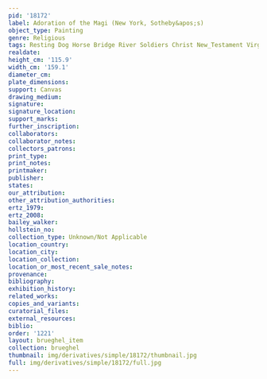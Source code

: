 ```yaml
---
pid: '18172'
label: Adoration of the Magi (New York, Sotheby&apos;s)
object_type: Painting
genre: Religious
tags: Resting Dog Horse Bridge River Soldiers Christ New_Testament Virgin_Mary
realdate: 
height_cm: '115.9'
width_cm: '159.1'
diameter_cm: 
plate_dimensions: 
support: Canvas
drawing_medium: 
signature: 
signature_location: 
support_marks: 
further_inscription: 
collaborators: 
collaborator_notes: 
collectors_patrons: 
print_type: 
print_notes: 
printmaker: 
publisher: 
states: 
our_attribution: 
other_attribution_authorities: 
ertz_1979: 
ertz_2008: 
bailey_walker: 
hollstein_no: 
collection_type: Unknown/Not Applicable
location_country: 
location_city: 
location_collection: 
location_or_most_recent_sale_notes: 
provenance: 
bibliography: 
exhibition_history: 
related_works: 
copies_and_variants: 
curatorial_files: 
external_resources: 
biblio: 
order: '1221'
layout: brueghel_item
collection: brueghel
thumbnail: img/derivatives/simple/18172/thumbnail.jpg
full: img/derivatives/simple/18172/full.jpg
---
```

